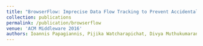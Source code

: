 ```yaml
---
title: "BrowserFlow: Imprecise Data Flow Tracking to Prevent Accidental Data Disclosure"
collection: publications
permalink: /publication/browserflow
venue: 'ACM Middleware 2016'
authors: Ioannis Papagiannis, Pijika Watcharapichat, Divya Muthukumaran, Peter Pietzuch
---
```

